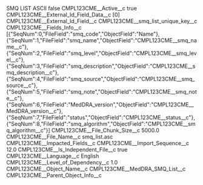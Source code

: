 <?xml version="1.0" encoding="UTF-8"?>
<CustomMetadata xmlns="http://soap.sforce.com/2006/04/metadata" xmlns:xsi="http://www.w3.org/2001/XMLSchema-instance" xmlns:xsd="http://www.w3.org/2001/XMLSchema">
    <label>SMQ LIST ASCII</label>
    <protected>false</protected>
    <values>
        <field>CMPL123CME__Active__c</field>
        <value xsi:type="xsd:boolean">true</value>
    </values>
    <values>
        <field>CMPL123CME__External_Id_Field_Data__c</field>
        <value xsi:type="xsd:string">[0]</value>
    </values>
    <values>
        <field>CMPL123CME__External_Id_Field__c</field>
        <value xsi:type="xsd:string">CMPL123CME__smq_list_unique_key__c</value>
    </values>
    <values>
        <field>CMPL123CME__Fields_Info__c</field>
        <value xsi:type="xsd:string">[{&quot;SeqNum&quot;:0,&quot;FileField&quot;:&quot;smq_code&quot;,&quot;ObjectField&quot;:&quot;Name&quot;},
{&quot;SeqNum&quot;:1,&quot;FileField&quot;:&quot;smq_name&quot;,&quot;ObjectField&quot;:&quot;CMPL123CME__smq_name__c&quot;},
{&quot;SeqNum&quot;:2,&quot;FileField&quot;:&quot;smq_level&quot;,&quot;ObjectField&quot;:&quot;CMPL123CME__smq_level__c&quot;},
{&quot;SeqNum&quot;:3,&quot;FileField&quot;:&quot;smq_description&quot;,&quot;ObjectField&quot;:&quot;CMPL123CME__smq_description__c&quot;},
{&quot;SeqNum&quot;:4,&quot;FileField&quot;:&quot;smq_source&quot;,&quot;ObjectField&quot;:&quot;CMPL123CME__smq_source__c&quot;},
{&quot;SeqNum&quot;:5,&quot;FileField&quot;:&quot;smq_note&quot;,&quot;ObjectField&quot;:&quot;CMPL123CME__smq_note__c&quot;},
{&quot;SeqNum&quot;:6,&quot;FileField&quot;:&quot;MedDRA_version&quot;,&quot;ObjectField&quot;:&quot;CMPL123CME__MedDRA_version__c&quot;},
{&quot;SeqNum&quot;:7,&quot;FileField&quot;:&quot;status&quot;,&quot;ObjectField&quot;:&quot;CMPL123CME__status__c&quot;},
{&quot;SeqNum&quot;:8,&quot;FileField&quot;:&quot;smq_algorithm&quot;,&quot;ObjectField&quot;:&quot;CMPL123CME__smq_algorithm__c&quot;}]</value>
    </values>
    <values>
        <field>CMPL123CME__File_Chunk_Size__c</field>
        <value xsi:type="xsd:double">5000.0</value>
    </values>
    <values>
        <field>CMPL123CME__File_Name__c</field>
        <value xsi:type="xsd:string">smq_list.asc</value>
    </values>
    <values>
        <field>CMPL123CME__Impacted_Fields__c</field>
        <value xsi:nil="true"/>
    </values>
    <values>
        <field>CMPL123CME__Import_Sequence__c</field>
        <value xsi:type="xsd:double">12.0</value>
    </values>
    <values>
        <field>CMPL123CME__Is_Independent_File__c</field>
        <value xsi:type="xsd:boolean">true</value>
    </values>
    <values>
        <field>CMPL123CME__Language__c</field>
        <value xsi:type="xsd:string">English</value>
    </values>
    <values>
        <field>CMPL123CME__Level_of_Dependency__c</field>
        <value xsi:type="xsd:double">1.0</value>
    </values>
    <values>
        <field>CMPL123CME__Object_Name__c</field>
        <value xsi:type="xsd:string">CMPL123CME__MedDRA_SMQ_List__c</value>
    </values>
    <values>
        <field>CMPL123CME__Parent_Object_Info__c</field>
        <value xsi:nil="true"/>
    </values>
</CustomMetadata>
